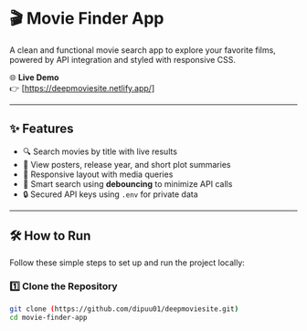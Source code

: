 # 🎬 Movie Finder App  
A clean and functional movie search app to explore your favorite films, powered by API integration and styled with responsive CSS.

🌐 **Live Demo**  
👉 [https://deepmoviesite.netlify.app/]

---

## ✨ Features  
- 🔍 Search movies by title with live results  
- 📄 View posters, release year, and short plot summaries  
- 📱 Responsive layout with media queries  
- 🧠 Smart search using **debouncing** to minimize API calls  
- 🔒 Secured API keys using `.env` for private data

---

## 🛠️ How to Run  
Follow these simple steps to set up and run the project locally:

### 1️⃣ Clone the Repository  
```bash
git clone (https://github.com/dipuu01/deepmoviesite.git)  
cd movie-finder-app
